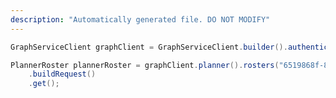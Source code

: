 ```yaml
---
description: "Automatically generated file. DO NOT MODIFY"
---
```

<!-- markdownlint-disable MD041 -->

```java
GraphServiceClient graphClient = GraphServiceClient.builder().authenticationProvider( authProvider ).buildClient();

PlannerRoster plannerRoster = graphClient.planner().rosters("6519868f-868f-6519-8f86-19658f861965")
    .buildRequest()
    .get();
```

